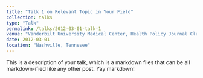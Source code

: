 ```yaml
---
title: "Talk 1 on Relevant Topic in Your Field"
collection: talks
type: "Talk"
permalink: /talks/2012-03-01-talk-1
venue: "Vanderbilt University Medical Center, Health Policy Journal Club"
date: 2012-03-01
location: "Nashville, Tennesee"
---
```


This is a description of your talk, which is a markdown files that can be all markdown-ified like any other post. Yay markdown!
